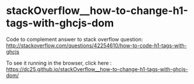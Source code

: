 # stackOverflow__how-to-change-h1-tags-with-ghcjs-dom

Code to complement answer to stack overflow question: http://stackoverflow.com/questions/42254610/how-to-code-h1-tags-with-ghcjs

To see it running in the browser, click here : https://dc25.github.io/stackOverflow__how-to-change-h1-tags-with-ghcjs-dom/

